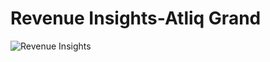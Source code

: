 # Revenue Insights-Atliq Grand

![Revenue Insights](https://github.com/user-attachments/assets/1de2cf0e-4e92-426b-9263-2690f5d2a834)

